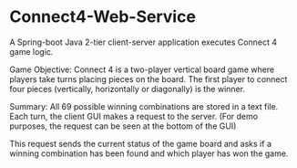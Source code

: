 # Connect4-Web-Service
A Spring-boot Java 2-tier client-server application executes Connect 4 game logic.

Game Objective:
Connect 4 is a two-player vertical board game where players take turns placing pieces on the board.
The first player to connect four pieces (vertically, horizontally or diagonally) is the winner. 

Summary:
All 69 possible winning combinations are stored in a text file. Each turn, the client GUI makes a request to the
server. (For demo purposes, the request can be seen at the bottom of the GUI)
							
This request sends the current status of the game board and asks if a winning combination has been found and which player has won the game.
